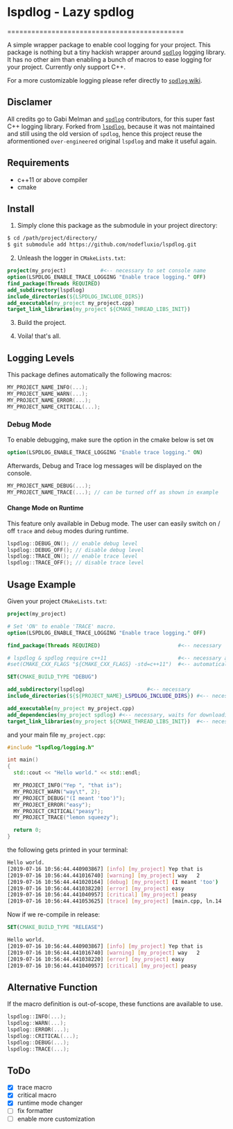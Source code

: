 # lspdlog - Lazy spdlog

============================================

A simple wrapper package to enable cool logging for your project. This package is nothing but a tiny hackish wrapper around [`spdlog`](https://github.com/gabime/spdlog) logging library. It has no other aim than enabling a bunch of macros to ease logging for your project. Currently only support C++.

For a more customizable logging please refer directly to [`spdlog` wiki](https://github.com/gabime/spdlog/wiki/1.-QuickStart).

## Disclamer

All credits go to Gabi Melman and [`spdlog`](https://github.com/gabime/spdlog) contributors, for this super fast C++ logging library. Forked from [`lspdlog`](https://github.com/artivis/lspdlog), because it was not maintained and still using the old version of `spdlog`, hence this project reuse the aformentioned `over-engineered` original `lspdlog` and make it useful again.

## Requirements

- c++11 or above compiler
- cmake

## Install

1. Simply clone this package as the submodule in your project directory:

```bash
$ cd /path/project/directory/
$ git submodule add https://github.com/nodefluxio/lspdlog.git
```

2. Unleash the logger in `CMakeLists.txt`:

```cmake
project(my_project)           #<-- necessary to set console name
option(LSPDLOG_ENABLE_TRACE_LOGGING "Enable trace logging." OFF)
find_package(Threads REQUIRED)
add_subdirectory(lspdlog)
include_directories(${LSPDLOG_INCLUDE_DIRS})
add_executable(my_project my_project.cpp)
target_link_libraries(my_project ${CMAKE_THREAD_LIBS_INIT})
```

3. Build the project.

4. Voila! that's all.

## Logging Levels

This package defines automatically the following macros:

```cpp
MY_PROJECT_NAME_INFO(...);
MY_PROJECT_NAME_WARN(...);
MY_PROJECT_NAME_ERROR(...);
MY_PROJECT_NAME_CRITICAL(...);
```

### Debug Mode

To enable debugging, make sure the option in the cmake below is set `ON`

```cmake
option(LSPDLOG_ENABLE_TRACE_LOGGING "Enable trace logging." ON)
```

Afterwards, Debug and Trace log messages will be displayed on the console.

```cpp
MY_PROJECT_NAME_DEBUG(...);
MY_PROJECT_NAME_TRACE(...); // can be turned off as shown in example
```

#### Change Mode on Runtime

This feature only available in Debug mode. The user can easily switch on / off `trace` and `debug` modes during runtime.

```cpp
lspdlog::DEBUG_ON(); // enable debug level
lspdlog::DEBUG_OFF(); // disable debug level
lspdlog::TRACE_ON(); // enable trace level
lspdlog::TRACE_OFF(); // disable trace level
```

## Usage Example

Given your project `CMakeLists.txt`:

```cmake
project(my_project)

# Set 'ON' to enable 'TRACE' macro.
option(LSPDLOG_ENABLE_TRACE_LOGGING "Enable trace logging." OFF)

find_package(Threads REQUIRED)                         #<-- necessary

# lspdlog & spdlog require c++11                       #<-- necessary and
#set(CMAKE_CXX_FLAGS "${CMAKE_CXX_FLAGS} -std=c++11")  #<-- automatically set

SET(CMAKE_BUILD_TYPE "DEBUG")

add_subdirectory(lspdlog)                    #<-- necessary
include_directories(${${PROJECT_NAME}_LSPDLOG_INCLUDE_DIRS}) #<-- necessary

add_executable(my_project my_project.cpp)
add_dependencies(my_project spdlog) #<-- necessary, waits for downloading spdlog
target_link_libraries(my_project ${CMAKE_THREAD_LIBS_INIT})  #<-- necessary
```

and your main file `my_project.cpp`:

```cpp
#include "lspdlog/logging.h"

int main()
{
  std::cout << "Hello world." << std::endl;

  MY_PROJECT_INFO("Yep ", "that is");
  MY_PROJECT_WARN("way\t", 2);
  MY_PROJECT_DEBUG("(I meant 'too')");
  MY_PROJECT_ERROR("easy");
  MY_PROJECT_CRITICAL("peasy");
  MY_PROJECT_TRACE("lemon squeezy");

  return 0;
}
```

the following gets printed in your terminal:

```bash
Hello world.
[2019-07-16 10:56:44.440903867] [info] [my_project] Yep that is
[2019-07-16 10:56:44.441016740] [warning] [my_project] way   2
[2019-07-16 10:56:44.441020164] [debug] [my_project] (I meant 'too')
[2019-07-16 10:56:44.441038220] [error] [my_project] easy
[2019-07-16 10:56:44.441040957] [critical] [my_project] peasy
[2019-07-16 10:56:44.441053625] [trace] [my_project] [main.cpp, ln.14 : main()] lemon squeezy
```

Now if we re-compile in release:

```cmake
SET(CMAKE_BUILD_TYPE "RELEASE")
```

```bash
Hello world.
[2019-07-16 10:56:44.440903867] [info] [my_project] Yep that is
[2019-07-16 10:56:44.441016740] [warning] [my_project] way   2
[2019-07-16 10:56:44.441038220] [error] [my_project] easy
[2019-07-16 10:56:44.441040957] [critical] [my_project] peasy
```

## Alternative Function

If the macro definition is out-of-scope, these functions are available to use.

```cpp
lspdlog::INFO(...);
lspdlog::WARN(...);
lspdlog::ERROR(...);
lspdlog::CRITICAL(...);
lspdlog::DEBUG(...);
lspdlog::TRACE(...);
```

## ToDo

- [x] trace macro
- [x] critical macro
- [x] runtime mode changer
- [ ] fix formatter
- [ ] enable more customization
